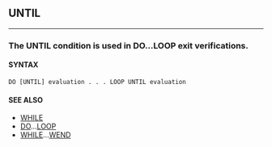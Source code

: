 ## UNTIL
---

### The UNTIL condition is used in DO...LOOP exit verifications.

#### SYNTAX

`DO [UNTIL] evaluation . . . LOOP UNTIL evaluation`

#### SEE ALSO
* [WHILE](./WHILE.md)
* [DO](./DO.md)...[LOOP](./LOOP.md)
* [WHILE](./WHILE.md)...[WEND](./WEND.md)
